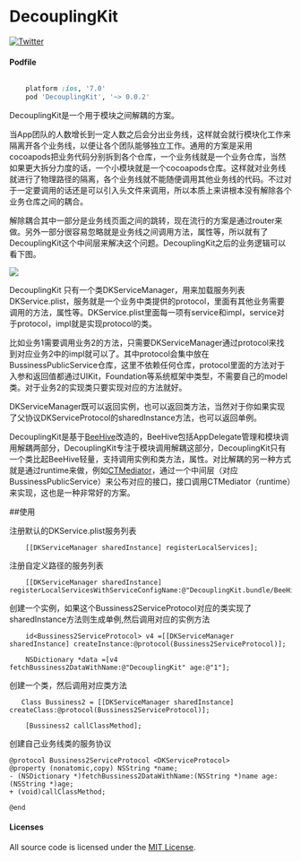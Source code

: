 # DecouplingKit


[![Twitter](https://img.shields.io/badge/twitter-@coderyi9-green.svg?style=flat)](http://twitter.com/coderyi9)

#### Podfile

```ruby

	platform :ios, '7.0'
	pod 'DecouplingKit', '~> 0.0.2'

```


DecouplingKit是一个用于模块之间解耦的方案。

当App团队的人数增长到一定人数之后会分出业务线，这样就会就行模块化工作来隔离开各个业务线，以便让各个团队能够独立工作。通用的方案是采用cocoapods把业务代码分别拆到各个仓库，一个业务线就是一个业务仓库，当然如果更大拆分力度的话，一个小模块就是一个cocoapods仓库。这样就对业务线就进行了物理路径的隔离，各个业务线就不能随便调用其他业务线的代码。不过对于一定要调用的话还是可以引入头文件来调用，所以本质上来讲根本没有解除各个业务仓库之间的耦合。

解除耦合其中一部分是业务线页面之间的跳转，现在流行的方案是通过router来做。另外一部分很容易忽略就是业务线之间调用方法，属性等，所以就有了DecouplingKit这个中间层来解决这个问题。DecouplingKit之后的业务逻辑可以看下图。

![](https://github.com/coderyi/DecouplingKit/blob/master/Documents/DecouplingKit.png)

DecouplingKit 只有一个类DKServiceManager，用来加载服务列表DKService.plist，服务就是一个业务中类提供的protocol，里面有其他业务需要调用的方法，属性等。DKService.plist里面每一项有service和impl，service对于protocol，impl就是实现protocol的类。

比如业务1需要调用业务2的方法，只需要DKServiceManager通过protocol来找到对应业务2中的impl就可以了。其中protocol会集中放在BussinessPublicService仓库，这里不依赖任何仓库，protocol里面的方法对于入参和返回值都通过UIKit，Foundation等系统框架中类型，不需要自己的model类。对于业务2的实现类只要实现对应的方法就好。

DKServiceManager既可以返回实例，也可以返回类方法，当然对于你如果实现了父协议DKServiceProtocol的sharedInstance方法，也可以返回单例。

DecouplingKit是基于[BeeHive](https://github.com/alibaba/BeeHive)改造的，BeeHive包括AppDelegate管理和模块调用解耦两部分，DecouplingKit专注于模块调用解耦这部分，DecouplingKit只有一个类比起BeeHive轻量，支持调用实例和类方法，属性。对比解耦的另一种方式就是通过runtime来做，例如[CTMediator](https://github.com/casatwy/CTMediator)，通过一个中间层（对应BussinessPublicService）来公布对应的接口，接口调用CTMediator（runtime）来实现，这也是一种非常好的方案。


##使用

注册默认的DKService.plist服务列表

```
    [[DKServiceManager sharedInstance] registerLocalServices];
```

注册自定义路径的服务列表
```
    [[DKServiceManager sharedInstance] registerLocalServicesWithServiceConfigName:@"DecouplingKit.bundle/BeeHive"];

```

创建一个实例，如果这个Bussiness2ServiceProtocol对应的类实现了sharedInstance方法则生成单例,然后调用对应的实例方法
```
    id<Bussiness2ServiceProtocol> v4 =[[DKServiceManager sharedInstance] createInstance:@protocol(Bussiness2ServiceProtocol)];
    
    NSDictionary *data =[v4 fetchBussiness2DataWithName:@"DecouplingKit" age:@"1"];

```


创建一个类，然后调用对应类方法

```
   Class Bussiness2 = [[DKServiceManager sharedInstance] createClass:@protocol(Bussiness2ServiceProtocol)];

    [Bussiness2 callClassMethod];

```


创建自己业务线类的服务协议

```
@protocol Bussiness2ServiceProtocol <DKServiceProtocol>
@property (nonatomic,copy) NSString *name;
- (NSDictionary *)fetchBussiness2DataWithName:(NSString *)name age:(NSString *)age;
+ (void)callClassMethod;

@end

```




#### Licenses

All source code is licensed under the [MIT License](https://github.com/coderyi/DecouplingKit/blob/master/LICENSE).




